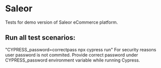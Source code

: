 # Saleor 
Tests for demo version of Saleor eCommerce platform. 
## Run all test scenarios: 
"CYPRESS_password=correctpass npx cypress run"
For security reasons user password is not commited. Provide correct password under CYPRESS_password environment variable while running Cypress.